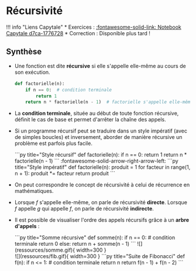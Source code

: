 # Récursivité

!!! info "Liens Capytale"
    * Exercices : [:fontawesome-solid-link: Notebook Capytale d7ca-1776728](https://capytale2.ac-paris.fr/web/c/15b1-2136113)
    * Correction : Disponible plus tard !


## Synthèse

* Une fonction est dite **récursive** si elle s'appelle elle-même au cours de son exécution.

    ```py title="Exemple de fonction récursive"
    def factorielle(n):
        if n == 0:  # condition terminale
            return 1
        return n * factorielle(n - 1)  # factorielle s'appelle elle-même
    ```

* La **condition terminale**, située au début de toute fonction récursive, définit le cas de base et permet d'arrêter la chaîne des appels.

* Si un programme récursif peut se traduire dans un style impératif (avec de simples boucles) et inversement, aborder de manière récursive un problème est parfois plus facile. 

    <div style="display:flex; justify-content: center; align-items: center; gap: 10px;">
    ```py title="Style récursif"
    def factorielle(n):
        if n == 0:
            return 1
        return n * factorielle(n - 1)
    ```
    :fontawesome-solid-arrow-right-arrow-left:
    ```py title="Style impératif"
    def factorielle(n):
        produit = 1
        for facteur in range(1, n + 1):
            produit *= facteur
        return produit
    ```
    </div>

* On peut correspondre le concept de récursivité à celui de récurrence en mathématiques.

* Lorsque $f$ s'appelle elle-même, on parle de récursivité **directe**. Lorsque $f$ appelle $g$ qui appelle $f$, on parle de récursivité **indirecte**.

* Il est possible de visualiser l'ordre des appels récursifs grâce à un **arbre d'appels** : 

    <div style="display:flex; justify-content: center; align-items: center; gap: 0px;">
    ```py title="Somme récursive"
    def somme(n):
        if n == 0:  # condition terminale
            return 0
        else:
            return n + somme(n - 1)
    ```
    ![](ressources/somme.gif){ width=300 }
    </div>


    <div style="display:flex; justify-content: center; align-items: center; gap: 0px;">
    ![](ressources/fib.gif){ width=300 }
    ```py title="Suite de Fibonacci"
    def f(n):
        if n <= 1:  # condition terminale
            return n
        return f(n - 1) + f(n - 2)
    ```
    </div>
